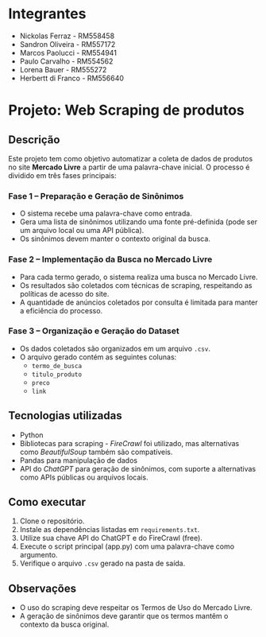 # Integrantes
* Nickolas Ferraz - RM558458
* Sandron Oliveira - RM557172
* Marcos Paolucci - RM554941
* Paulo Carvalho - RM554562
* Lorena Bauer - RM555272
* Herbertt di Franco - RM556640

# Projeto: Web Scraping de produtos 

## Descrição

Este projeto tem como objetivo automatizar a coleta de dados de produtos no site **Mercado Livre** a partir de uma palavra-chave inicial. O processo é dividido em três fases principais:

### Fase 1 – Preparação e Geração de Sinônimos

- O sistema recebe uma palavra-chave como entrada.
- Gera uma lista de sinônimos utilizando uma fonte pré-definida (pode ser um arquivo local ou uma API pública).
- Os sinônimos devem manter o contexto original da busca.

### Fase 2 – Implementação da Busca no Mercado Livre

- Para cada termo gerado, o sistema realiza uma busca no Mercado Livre.
- Os resultados são coletados com técnicas de scraping, respeitando as políticas de acesso do site.
- A quantidade de anúncios coletados por consulta é limitada para manter a eficiência do processo.

### Fase 3 – Organização e Geração do Dataset

- Os dados coletados são organizados em um arquivo `.csv`.
- O arquivo gerado contém as seguintes colunas:
  - `termo_de_busca`
  - `titulo_produto`
  - `preco`
  - `link`

## Tecnologias utilizadas

- Python
- Bibliotecas para scraping - *FireCrawl* foi utilizado, mas alternativas como *BeautifulSoup* também são compatíveis.
- Pandas para manipulação de dados
- API do *ChatGPT* para geração de sinônimos, com suporte a alternativas como APIs públicas ou arquivos locais.
  
## Como executar

1. Clone o repositório.
2. Instale as dependências listadas em `requirements.txt`.
3. Utilize sua chave API do ChatGPT e do FireCrawl (free).
4. Execute o script principal (app.py) com uma palavra-chave como argumento.
5. Verifique o arquivo `.csv` gerado na pasta de saída.

## Observações

- O uso do scraping deve respeitar os Termos de Uso do Mercado Livre.
- A geração de sinônimos deve garantir que os termos mantêm o contexto da busca original.
